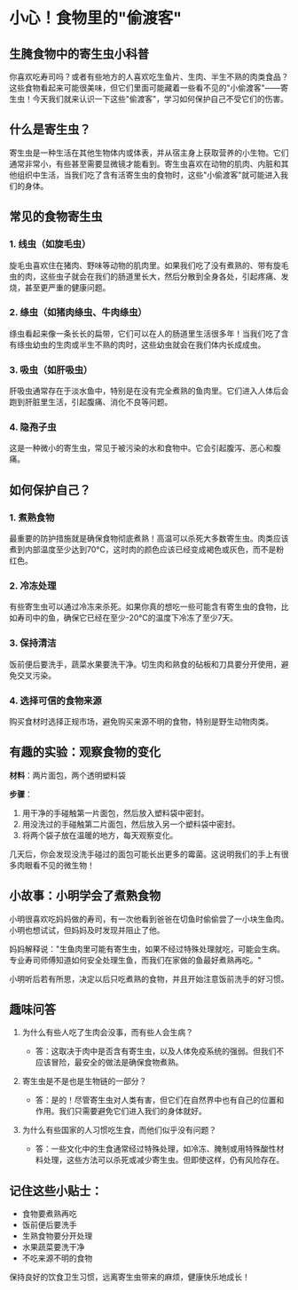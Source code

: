 # 小心！食物里的"偷渡客"

## 生腌食物中的寄生虫小科普

你喜欢吃寿司吗？或者有些地方的人喜欢吃生鱼片、生肉、半生不熟的肉类食品？这些食物看起来可能很美味，但它们里面可能藏着一些看不见的"小偷渡客"——寄生虫！今天我们就来认识一下这些"偷渡客"，学习如何保护自己不受它们的伤害。

## 什么是寄生虫？

寄生虫是一种生活在其他生物体内或体表，并从宿主身上获取营养的小生物。它们通常非常小，有些甚至需要显微镜才能看到。寄生虫喜欢在动物的肌肉、内脏和其他组织中生活，当我们吃了含有活寄生虫的食物时，这些"小偷渡客"就可能进入我们的身体。

## 常见的食物寄生虫

### 1. 线虫（如旋毛虫）

旋毛虫喜欢住在猪肉、野味等动物的肌肉里。如果我们吃了没有煮熟的、带有旋毛虫的肉，这些虫子就会在我们的肠道里长大，然后分散到全身各处，引起疼痛、发烧，甚至更严重的健康问题。

### 2. 绦虫（如猪肉绦虫、牛肉绦虫）

绦虫看起来像一条长长的扁带，它们可以在人的肠道里生活很多年！当我们吃了含有绦虫幼虫的生肉或半生不熟的肉时，这些幼虫就会在我们体内长成成虫。

### 3. 吸虫（如肝吸虫）

肝吸虫通常存在于淡水鱼中，特别是在没有完全煮熟的鱼肉里。它们进入人体后会跑到肝脏里生活，引起腹痛、消化不良等问题。

### 4. 隐孢子虫

这是一种微小的寄生虫，常见于被污染的水和食物中。它会引起腹泻、恶心和腹痛。

## 如何保护自己？

### 1. 煮熟食物

最重要的防护措施就是确保食物彻底煮熟！高温可以杀死大多数寄生虫。肉类应该煮到内部温度至少达到70°C，这时肉的颜色应该已经变成褐色或灰色，而不是粉红色。

### 2. 冷冻处理

有些寄生虫可以通过冷冻来杀死。如果你真的想吃一些可能含有寄生虫的食物，比如寿司中的鱼，确保它已经在至少-20°C的温度下冷冻了至少7天。

### 3. 保持清洁

饭前便后要洗手，蔬菜水果要洗干净。切生肉和熟食的砧板和刀具要分开使用，避免交叉污染。

### 4. 选择可信的食物来源

购买食材时选择正规市场，避免购买来源不明的食物，特别是野生动物肉类。

## 有趣的实验：观察食物的变化

**材料**：两片面包，两个透明塑料袋

**步骤**：
1. 用干净的手碰触第一片面包，然后放入塑料袋中密封。
2. 用没洗过的手碰触第二片面包，然后放入另一个塑料袋中密封。
3. 将两个袋子放在温暖的地方，每天观察变化。

几天后，你会发现没洗手碰过的面包可能长出更多的霉菌。这说明我们的手上有很多肉眼看不见的微生物！

## 小故事：小明学会了煮熟食物

小明很喜欢吃妈妈做的寿司，有一次他看到爸爸在切鱼时偷偷尝了一小块生鱼肉。小明也想试试，但妈妈及时发现并阻止了他。

妈妈解释说："生鱼肉里可能有寄生虫，如果不经过特殊处理就吃，可能会生病。专业寿司师傅知道如何安全处理生鱼，而我们在家做的鱼最好煮熟再吃。"

小明听后若有所思，决定以后只吃煮熟的食物，并且开始注意饭前洗手的好习惯。

## 趣味问答

1. 为什么有些人吃了生肉会没事，而有些人会生病？
   - 答：这取决于肉中是否含有寄生虫，以及人体免疫系统的强弱。但我们不应该冒险，最安全的做法是确保食物煮熟。

2. 寄生虫是不是也是生物链的一部分？
   - 答：是的！尽管寄生虫对人类有害，但它们在自然界中也有自己的位置和作用。我们只需要避免它们进入我们的身体就好。

3. 为什么有些国家的人习惯吃生食，而他们似乎没有问题？
   - 答：一些文化中的生食通常经过特殊处理，如冷冻、腌制或用特殊酸性材料处理，这些方法可以杀死或减少寄生虫。但即使这样，仍有风险存在。

## 记住这些小贴士：

- 食物要煮熟再吃
- 饭前便后要洗手
- 生熟食物要分开处理
- 水果蔬菜要洗干净
- 不吃来源不明的食物

保持良好的饮食卫生习惯，远离寄生虫带来的麻烦，健康快乐地成长！ 